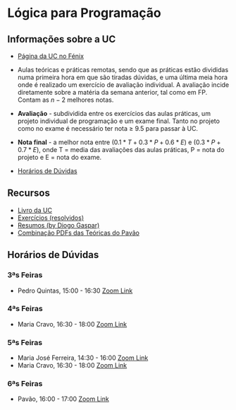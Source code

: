 # Lógica para Programação

## Informações sobre a UC

- [Página da UC no Fénix](https://fenix.tecnico.ulisboa.pt/disciplinas/LP564511132646/2020-2021/2-semestre)

- Aulas teóricas e práticas remotas, sendo que as práticas estão divididas numa primeira hora em que são tiradas dúvidas, e uma última meia hora onde é realizado um exercício de avaliação individual.
  A avaliação incide diretamente sobre a matéria da semana anterior, tal como em FP. Contam as $n-2$ melhores notas.

- **Avaliação** - subdividida entre os exercícios das aulas práticas, um projeto individual de programação e um exame final.
  Tanto no projeto como no exame é necessário ter nota $\geq$ 9.5 para passar à UC.

- **Nota final** - a melhor nota entre $(0.1 * T + 0.3 * P + 0.6 * E)$ e $(0.3 * P + 0.7 * E)$, onde T = media das avaliações das aulas práticas, P = nota do projeto e E = nota do exame.

- [Horários de Dúvidas](https://fenix.tecnico.ulisboa.pt/disciplinas/LP564511132646/2020-2021/2-semestre/horarios-de-duvidas)

## Recursos

- [Livro da UC](https://drive.google.com/file/d/1vJO0sKzWqrFJDhPH6xfp90PilcihpY9F/view?usp=sharing)
- [Exercícios (resolvidos)](https://drive.google.com/file/d/1IbxAfAji2WZxDuACSsGEME5vQDQyjPne/view)
- [Resumos (by Diogo Gaspar)](https://drive.google.com/file/d/1yGAZiPmAqrBcZ02TPXNlIgw5VRAZBz2A/view?usp=sharing)
- [Combinação PDFs das Teóricas do Pavão](https://s.rafael.ovh/lpteoricaspavao)
  
## Horários de Dúvidas

### 3ªs Feiras

- Pedro Quintas, 15:00 - 16:30 [Zoom Link](https://videoconf-colibri.zoom.us/j/84617984862)

### 4ªs Feiras

- Maria Cravo, 16:30 - 18:00 [Zoom Link](https://videoconf-colibri.zoom.us/j/89841056031?pwd=YVBwc3FqUlJqU2I5QlcyalZobW5Gdz09)

### 5ªs Feiras

- Maria José Ferreira, 14:30 - 16:00 [Zoom Link](https://videoconf-colibri.zoom.us/j/82605189790)
- Maria Cravo, 16:30 - 18:00 [Zoom Link](https://videoconf-colibri.zoom.us/j/89841056031?pwd=YVBwc3FqUlJqU2I5QlcyalZobW5Gdz09)

### 6ªs Feiras

- Pavão, 16:00 - 17:00 [Zoom Link](https://videoconf-colibri.zoom.us/j/88024164267)